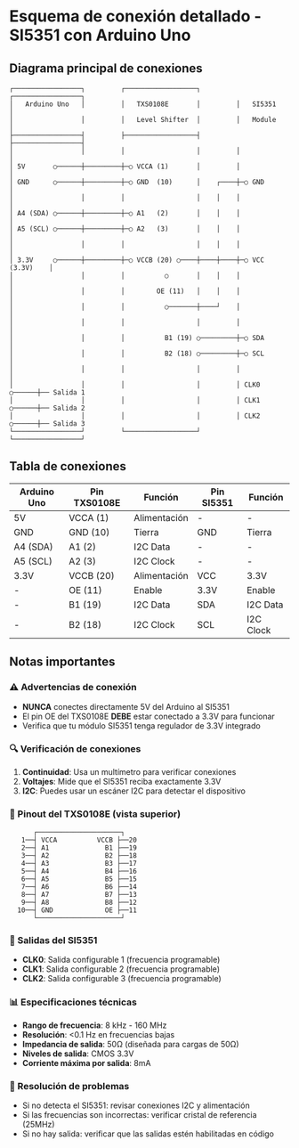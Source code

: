 # Esquema de conexión detallado - SI5351 con Arduino Uno

## Diagrama principal de conexiones

```
┌─────────────────┐         ┌──────────────────┐         ┌─────────────────┐
│   Arduino Uno   │         │   TXS0108E       │         │   SI5351        │
│                 │         │   Level Shifter  │         │   Module        │
├─────────────────┤         ├──────────────────┤         ├─────────────────┤
│                 │         │                  │         │                 │
│ 5V       ○──────┼─────────┼─○ VCCA (1)       │         │                 │
│ GND      ○──────┼─────────┼─○ GND  (10)      │    ┌────┼─○ GND           │
│                 │         │                  │    │    │                 │
│ A4 (SDA) ○──────┼─────────┼─○ A1   (2)       │    │    │                 │
│ A5 (SCL) ○──────┼─────────┼─○ A2   (3)       │    │    │                 │
│                 │         │                  │    │    │                 │
│ 3.3V     ○──────┼─────────┼─○ VCCB (20) ○────┼────┼────┼─○ VCC (3.3V)    │
│                 │         │          ○       │    │    │                 │
│                 │         │        OE (11)   │    │    │                 │
│                 │         │          ○───────┼────┘    │                 │
│                 │         │                  │         │                 │
│                 │         │          B1 (19) ○─────────┼─○ SDA           │
│                 │         │          B2 (18) ○─────────┼─○ SCL           │
│                 │         │                  │         │                 │
│                 │         │                  │         │ CLK0     ○──────┼── Salida 1
│                 │         │                  │         │ CLK1     ○──────┼── Salida 2  
│                 │         │                  │         │ CLK2     ○──────┼── Salida 3
└─────────────────┘         └──────────────────┘         └─────────────────┘
```

## Tabla de conexiones

| Arduino Uno | Pin TXS0108E | Función      | Pin SI5351 | Función |
|-------------|--------------|--------------|------------|---------|
| 5V          | VCCA (1)     | Alimentación | -          | -       |
| GND         | GND (10)     | Tierra       | GND        | Tierra  |
| A4 (SDA)    | A1 (2)       | I2C Data     | -          | -       |
| A5 (SCL)    | A2 (3)       | I2C Clock    | -          | -       |
| 3.3V        | VCCB (20)    | Alimentación | VCC        | 3.3V    |
| -           | OE (11)      | Enable       | 3.3V       | Enable  |
| -           | B1 (19)      | I2C Data     | SDA        | I2C Data|
| -           | B2 (18)      | I2C Clock    | SCL        | I2C Clock|

## Notas importantes

### ⚠️ Advertencias de conexión
- **NUNCA** conectes directamente 5V del Arduino al SI5351
- El pin OE del TXS0108E **DEBE** estar conectado a 3.3V para funcionar
- Verifica que tu módulo SI5351 tenga regulador de 3.3V integrado

### 🔍 Verificación de conexiones
1. **Continuidad**: Usa un multímetro para verificar conexiones
2. **Voltajes**: Mide que el SI5351 reciba exactamente 3.3V
3. **I2C**: Puedes usar un escáner I2C para detectar el dispositivo

### 📍 Pinout del TXS0108E (vista superior)
```
      ┌─────────────────────┐
   1──┤ VCCA          VCCB ├──20
   2──┤ A1              B1 ├──19
   3──┤ A2              B2 ├──18
   4──┤ A3              B3 ├──17
   5──┤ A4              B4 ├──16
   6──┤ A5              B5 ├──15
   7──┤ A6              B6 ├──14
   8──┤ A7              B7 ├──13
   9──┤ A8              B8 ├──12
  10──┤ GND             OE ├──11
      └─────────────────────┘
```

### 🎯 Salidas del SI5351
- **CLK0**: Salida configurable 1 (frecuencia programable)
- **CLK1**: Salida configurable 2 (frecuencia programable)  
- **CLK2**: Salida configurable 3 (frecuencia programable)

### 📊 Especificaciones técnicas
- **Rango de frecuencia**: 8 kHz - 160 MHz
- **Resolución**: <0.1 Hz en frecuencias bajas
- **Impedancia de salida**: 50Ω (diseñada para cargas de 50Ω)
- **Niveles de salida**: CMOS 3.3V
- **Corriente máxima por salida**: 8mA

### 🔧 Resolución de problemas
- Si no detecta el SI5351: revisar conexiones I2C y alimentación
- Si las frecuencias son incorrectas: verificar cristal de referencia (25MHz)
- Si no hay salida: verificar que las salidas estén habilitadas en código
